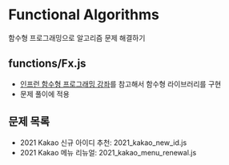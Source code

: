 # Functional Algorithms

함수형 프로그래밍으로 알고리즘 문제 해결하기

## functions/Fx.js
- [인프런 함수형 프로그래밍 강좌](https://www.inflearn.com/course/functional-es6#)를 참고해서 함수형 라이브러리를 구현 
- 문제 풀이에 적용


## 문제 목록 
- 2021 Kakao 신규 아이디 추천: 2021_kakao_new_id.js
- 2021 Kakao 메뉴 리뉴얼: 2021_kakao_menu_renewal.js
